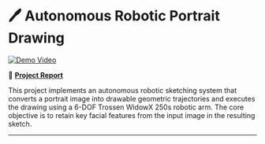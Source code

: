 # 🖊️ Autonomous Robotic Portrait Drawing

[![Demo Video](https://img.shields.io/badge/Demo-Video-blue?logo=youtube)](https://drive.google.com/file/d/1e6U87n8A0XtX_KwBAd48AQj_2qKZGPFu/view?usp=sharing)

📄 **[Project Report](./Report.pdf)**

This project implements an autonomous robotic sketching system that converts a portrait image into drawable geometric trajectories and executes the drawing using a 6-DOF Trossen WidowX 250s robotic arm. The core objective is to retain key facial features from the input image in the resulting sketch.

---
